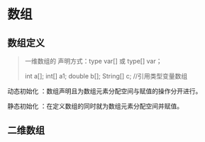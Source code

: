 # 数组

## 数组定义

> 一维数组的 声明方式：type var[] 或 type[] var；
>
> int a[];
> int[] a1;
> double b[];
> String[] c; //引用类型变量数组

动态初始化 ：数组声明且为数组元素分配空间与赋值的操作分开进行。

静态初始化 ：在定义数组的同时就为数组元素分配空间并赋值。



## 二维数组

